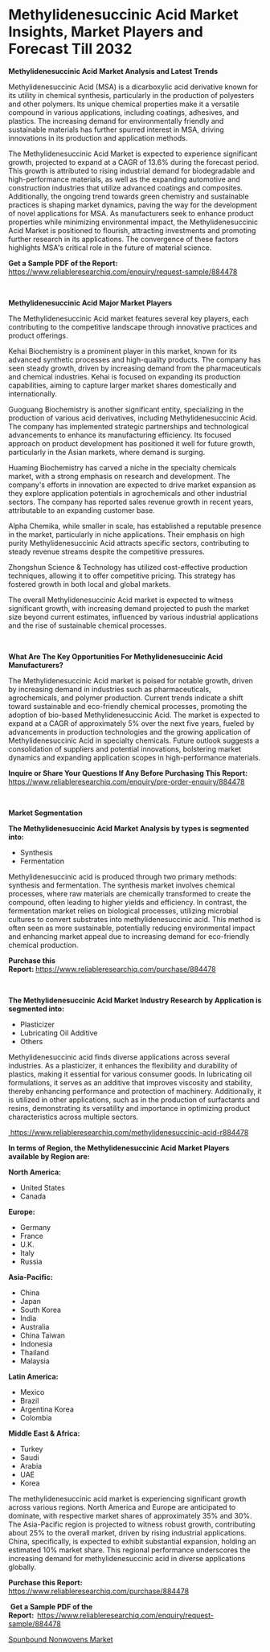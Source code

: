 <p><h1>Methylidenesuccinic Acid Market Insights, Market Players and Forecast Till 2032</h1></p><p><strong>Methylidenesuccinic Acid Market Analysis and Latest Trends</strong></p>
<p><p>Methylidenesuccinic Acid (MSA) is a dicarboxylic acid derivative known for its utility in chemical synthesis, particularly in the production of polyesters and other polymers. Its unique chemical properties make it a versatile compound in various applications, including coatings, adhesives, and plastics. The increasing demand for environmentally friendly and sustainable materials has further spurred interest in MSA, driving innovations in its production and application methods.</p><p>The Methylidenesuccinic Acid Market is expected to experience significant growth, projected to expand at a CAGR of 13.6% during the forecast period. This growth is attributed to rising industrial demand for biodegradable and high-performance materials, as well as the expanding automotive and construction industries that utilize advanced coatings and composites. Additionally, the ongoing trend towards green chemistry and sustainable practices is shaping market dynamics, paving the way for the development of novel applications for MSA. As manufacturers seek to enhance product properties while minimizing environmental impact, the Methylidenesuccinic Acid Market is positioned to flourish, attracting investments and promoting further research in its applications. The convergence of these factors highlights MSA's critical role in the future of material science.</p></p>
<p><strong>Get a Sample PDF of the Report:&nbsp;</strong> <a href="https://www.reliableresearchiq.com/enquiry/request-sample/884478?utm_campaign=3123&utm_medium=2&utm_source=Github&utm_content=ia&utm_term=02042025&utm_id=methylidenesuccinic-acid">https://www.reliableresearchiq.com/enquiry/request-sample/884478</a></p>
<p>&nbsp;</p>
<p><strong>Methylidenesuccinic Acid Major Market Players</strong></p>
<p><p>The Methylidenesuccinic Acid market features several key players, each contributing to the competitive landscape through innovative practices and product offerings. </p><p>Kehai Biochemistry is a prominent player in this market, known for its advanced synthetic processes and high-quality products. The company has seen steady growth, driven by increasing demand from the pharmaceuticals and chemical industries. Kehai is focused on expanding its production capabilities, aiming to capture larger market shares domestically and internationally.</p><p>Guoguang Biochemistry is another significant entity, specializing in the production of various acid derivatives, including Methylidenesuccinic Acid. The company has implemented strategic partnerships and technological advancements to enhance its manufacturing efficiency. Its focused approach on product development has positioned it well for future growth, particularly in the Asian markets, where demand is surging.</p><p>Huaming Biochemistry has carved a niche in the specialty chemicals market, with a strong emphasis on research and development. The company's efforts in innovation are expected to drive market expansion as they explore application potentials in agrochemicals and other industrial sectors. The company has reported sales revenue growth in recent years, attributable to an expanding customer base.</p><p>Alpha Chemika, while smaller in scale, has established a reputable presence in the market, particularly in niche applications. Their emphasis on high purity Methylidenesuccinic Acid attracts specific sectors, contributing to steady revenue streams despite the competitive pressures.</p><p>Zhongshun Science & Technology has utilized cost-effective production techniques, allowing it to offer competitive pricing. This strategy has fostered growth in both local and global markets. </p><p>The overall Methylidenesuccinic Acid market is expected to witness significant growth, with increasing demand projected to push the market size beyond current estimates, influenced by various industrial applications and the rise of sustainable chemical processes.</p></p>
<p>&nbsp;</p>
<p><strong>What Are The Key Opportunities For Methylidenesuccinic Acid Manufacturers?</strong></p>
<p><p>The Methylidenesuccinic Acid market is poised for notable growth, driven by increasing demand in industries such as pharmaceuticals, agrochemicals, and polymer production. Current trends indicate a shift toward sustainable and eco-friendly chemical processes, promoting the adoption of bio-based Methylidenesuccinic Acid. The market is expected to expand at a CAGR of approximately 5% over the next five years, fueled by advancements in production technologies and the growing application of Methylidenesuccinic Acid in specialty chemicals. Future outlook suggests a consolidation of suppliers and potential innovations, bolstering market dynamics and expanding application scopes in high-performance materials.</p></p>
<p><strong>Inquire or Share Your Questions If Any Before Purchasing This Report:</strong> <a href="https://www.reliableresearchiq.com/enquiry/pre-order-enquiry/884478?utm_campaign=3123&utm_medium=2&utm_source=Github&utm_content=ia&utm_term=02042025&utm_id=methylidenesuccinic-acid">https://www.reliableresearchiq.com/enquiry/pre-order-enquiry/884478</a></p>
<p>&nbsp;</p>
<p><strong>Market Segmentation</strong></p>
<p><strong>The Methylidenesuccinic Acid Market Analysis by types is segmented into:</strong></p>
<p><ul><li>Synthesis</li><li>Fermentation</li></ul></p>
<p><p>Methylidenesuccinic acid is produced through two primary methods: synthesis and fermentation. The synthesis market involves chemical processes, where raw materials are chemically transformed to create the compound, often leading to higher yields and efficiency. In contrast, the fermentation market relies on biological processes, utilizing microbial cultures to convert substrates into methylidenesuccinic acid. This method is often seen as more sustainable, potentially reducing environmental impact and enhancing market appeal due to increasing demand for eco-friendly chemical production.</p></p>
<p><strong>Purchase this Report:&nbsp;</strong><a href="https://www.reliableresearchiq.com/purchase/884478?utm_campaign=3123&utm_medium=2&utm_source=Github&utm_content=ia&utm_term=02042025&utm_id=methylidenesuccinic-acid">https://www.reliableresearchiq.com/purchase/884478</a></p>
<p>&nbsp;</p>
<p><strong>The Methylidenesuccinic Acid Market Industry Research by Application is segmented into:</strong></p>
<p><ul><li>Plasticizer</li><li>Lubricating Oil Additive</li><li>Others</li></ul></p>
<p><p>Methylidenesuccinic acid finds diverse applications across several industries. As a plasticizer, it enhances the flexibility and durability of plastics, making it essential for various consumer goods. In lubricating oil formulations, it serves as an additive that improves viscosity and stability, thereby enhancing performance and protection of machinery. Additionally, it is utilized in other applications, such as in the production of surfactants and resins, demonstrating its versatility and importance in optimizing product characteristics across multiple sectors.</p></p>
<p><a href="https://www.reliableresearchiq.com/methylidenesuccinic-acid-r884478?utm_campaign=3123&utm_medium=2&utm_source=Github&utm_content=ia&utm_term=02042025&utm_id=methylidenesuccinic-acid">&nbsp;https://www.reliableresearchiq.com/methylidenesuccinic-acid-r884478</a></p>
<p><strong>In terms of Region, the Methylidenesuccinic Acid Market Players available by Region are:</strong></p>
<p>
    <p> <strong> North America: </strong>
        <ul>
            <li>United States</li>
            <li>Canada</li>
        </ul>
        </p> 
    <p> <strong> Europe: </strong>
        <ul>
            <li>Germany</li>
            <li>France</li>
            <li>U.K.</li>
            <li>Italy</li>
            <li>Russia</li>
        </ul>
        </p> 
    <p> <strong> Asia-Pacific: </strong>
        <ul>
            <li>China</li>
            <li>Japan</li>
            <li>South Korea</li>
            <li>India</li>
            <li>Australia</li>
            <li>China Taiwan</li>
            <li>Indonesia</li>
            <li>Thailand</li>
            <li>Malaysia</li>
        </ul>
        </p> 
    <p> <strong> Latin America: </strong>
        <ul>
            <li>Mexico</li>
            <li>Brazil</li>
            <li>Argentina Korea</li>
            <li>Colombia</li>
        </ul>
        </p> 
    <p> <strong> Middle East & Africa: </strong>
        <ul>
            <li>Turkey</li>
            <li>Saudi</li>
            <li>Arabia</li>
            <li>UAE</li>
            <li>Korea</li>
        </ul>
    </p>
    </p>
<p><p>The methylidenesuccinic acid market is experiencing significant growth across various regions. North America and Europe are anticipated to dominate, with respective market shares of approximately 35% and 30%. The Asia-Pacific region is projected to witness robust growth, contributing about 25% to the overall market, driven by rising industrial applications. China, specifically, is expected to exhibit substantial expansion, holding an estimated 10% market share. This regional performance underscores the increasing demand for methylidenesuccinic acid in diverse applications globally.</p></p>
<p><strong>Purchase this Report: </strong><a href="https://www.reliableresearchiq.com/purchase/884478?utm_campaign=3123&utm_medium=2&utm_source=Github&utm_content=ia&utm_term=02042025&utm_id=methylidenesuccinic-acid">https://www.reliableresearchiq.com/purchase/884478</a></p>
<p>&nbsp;<strong>Get a Sample PDF of the Report:&nbsp;&nbsp;</strong><a href="https://www.reliableresearchiq.com/enquiry/request-sample/884478?utm_campaign=3123&utm_medium=2&utm_source=Github&utm_content=ia&utm_term=02042025&utm_id=methylidenesuccinic-acid">https://www.reliableresearchiq.com/enquiry/request-sample/884478</a></p>
<p><strong></strong></p>
<p><p><a href="https://github.com/akrachveslov/Market-Research-Report-List-1/blob/main/spunbound-nonwovens-market.md?utm_campaign=3123&utm_medium=2&utm_source=Github&utm_content=ia&utm_term=02042025&utm_id=methylidenesuccinic-acid">Spunbound Nonwovens Market</a></p></p>